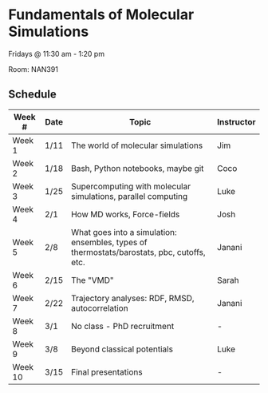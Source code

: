 # Fundamentals of Molecular Simulations

Fridays @ 11:30 am - 1:20 pm

Room: NAN391

## Schedule

|Week #  | Date  | Topic | Instructor |
|---|---|---|---|
|Week 1 | 1/11 | The world of molecular simulations | Jim |
|Week 2 | 1/18 | Bash, Python notebooks, maybe git | Coco |
|Week 3 | 1/25 | Supercomputing with molecular simulations, parallel computing | Luke |
|Week 4 | 2/1 | How MD works, Force-fields | Josh |
|Week 5 | 2/8 | What goes into a simulation: ensembles, types of thermostats/barostats, pbc, cutoffs, etc. | Janani |
|Week 6 | 2/15 | The "VMD" | Sarah |
|Week 7 | 2/22 | Trajectory analyses: RDF, RMSD, autocorrelation | Janani |
|Week 8 | 3/1 | No class - PhD recruitment| - |
|Week 9 | 3/8 | Beyond classical potentials | Luke |
|Week 10 | 3/15 | Final presentations | - |
